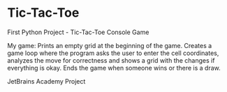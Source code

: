 # Tic-Tac-Toe
First Python Project - Tic-Tac-Toe Console Game

My game:
Prints an empty grid at the beginning of the game.
Creates a game loop where the program asks the user to enter the cell coordinates, analyzes the move for correctness and shows a grid with the changes if everything is okay.
Ends the game when someone wins or there is a draw.

JetBrains Academy Project
